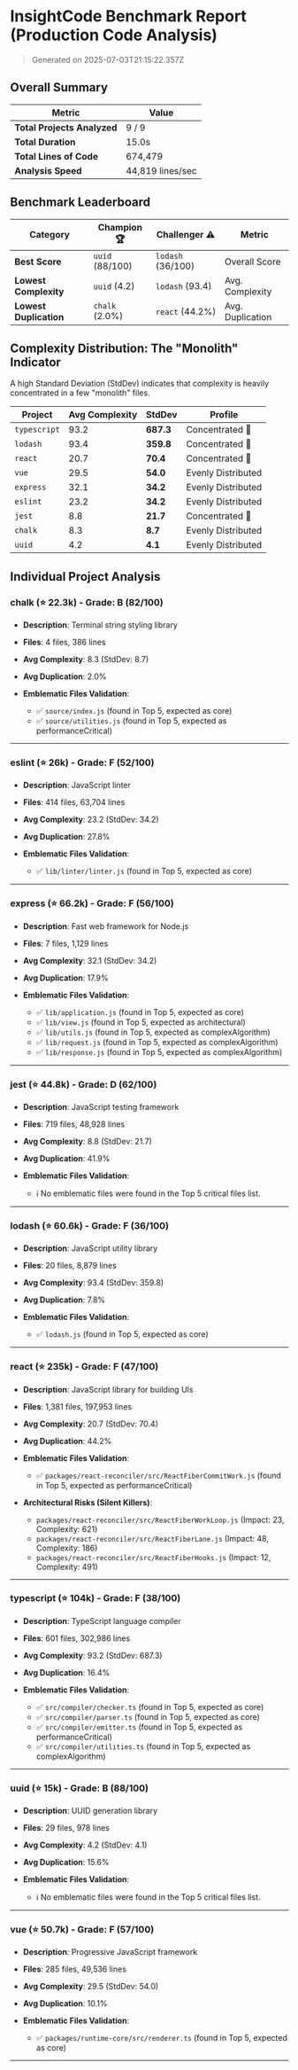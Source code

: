 # InsightCode Benchmark Report (Production Code Analysis)

> Generated on 2025-07-03T21:15:22.357Z

## Overall Summary

| Metric | Value |
|---|---|
| **Total Projects Analyzed** | 9 / 9 |
| **Total Duration** | 15.0s |
| **Total Lines of Code** | 674,479 |
| **Analysis Speed** | 44,819 lines/sec |

## Benchmark Leaderboard

| Category | Champion 🏆 | Challenger ⚠️ | Metric |
|---|---|---|---|
| **Best Score** | `uuid` (88/100) | `lodash` (36/100) | Overall Score |
| **Lowest Complexity** | `uuid` (4.2) | `lodash` (93.4) | Avg. Complexity |
| **Lowest Duplication** | `chalk` (2.0%) | `react` (44.2%) | Avg. Duplication |

## Complexity Distribution: The "Monolith" Indicator

A high Standard Deviation (StdDev) indicates that complexity is heavily concentrated in a few "monolith" files.

| Project | Avg Complexity | StdDev | Profile |
|---|---|---|---|
| `typescript` | 93.2 | **687.3** | Concentrated 🌋 |
| `lodash` | 93.4 | **359.8** | Concentrated 🌋 |
| `react` | 20.7 | **70.4** | Concentrated 🌋 |
| `vue` | 29.5 | **54.0** | Evenly Distributed |
| `express` | 32.1 | **34.2** | Evenly Distributed |
| `eslint` | 23.2 | **34.2** | Evenly Distributed |
| `jest` | 8.8 | **21.7** | Concentrated 🌋 |
| `chalk` | 8.3 | **8.7** | Evenly Distributed |
| `uuid` | 4.2 | **4.1** | Evenly Distributed |

## Individual Project Analysis

### chalk (⭐ 22.3k) - Grade: B (82/100)

- **Description**: Terminal string styling library
- **Files**: 4 files, 386 lines
- **Avg Complexity**: 8.3 (StdDev: 8.7)
- **Avg Duplication**: 2.0%

- **Emblematic Files Validation**:
  - ✅ `source/index.js` (found in Top 5, expected as core)
  - ✅ `source/utilities.js` (found in Top 5, expected as performanceCritical)

---
### eslint (⭐ 26k) - Grade: F (52/100)

- **Description**: JavaScript linter
- **Files**: 414 files, 63,704 lines
- **Avg Complexity**: 23.2 (StdDev: 34.2)
- **Avg Duplication**: 27.8%

- **Emblematic Files Validation**:
  - ✅ `lib/linter/linter.js` (found in Top 5, expected as core)

---
### express (⭐ 66.2k) - Grade: F (56/100)

- **Description**: Fast web framework for Node.js
- **Files**: 7 files, 1,129 lines
- **Avg Complexity**: 32.1 (StdDev: 34.2)
- **Avg Duplication**: 17.9%

- **Emblematic Files Validation**:
  - ✅ `lib/application.js` (found in Top 5, expected as core)
  - ✅ `lib/view.js` (found in Top 5, expected as architectural)
  - ✅ `lib/utils.js` (found in Top 5, expected as complexAlgorithm)
  - ✅ `lib/request.js` (found in Top 5, expected as complexAlgorithm)
  - ✅ `lib/response.js` (found in Top 5, expected as complexAlgorithm)

---
### jest (⭐ 44.8k) - Grade: D (62/100)

- **Description**: JavaScript testing framework
- **Files**: 719 files, 48,928 lines
- **Avg Complexity**: 8.8 (StdDev: 21.7)
- **Avg Duplication**: 41.9%

- **Emblematic Files Validation**:
  - ℹ️ No emblematic files were found in the Top 5 critical files list.

---
### lodash (⭐ 60.6k) - Grade: F (36/100)

- **Description**: JavaScript utility library
- **Files**: 20 files, 8,879 lines
- **Avg Complexity**: 93.4 (StdDev: 359.8)
- **Avg Duplication**: 7.8%

- **Emblematic Files Validation**:
  - ✅ `lodash.js` (found in Top 5, expected as core)

---
### react (⭐ 235k) - Grade: F (47/100)

- **Description**: JavaScript library for building UIs
- **Files**: 1,381 files, 197,953 lines
- **Avg Complexity**: 20.7 (StdDev: 70.4)
- **Avg Duplication**: 44.2%

- **Emblematic Files Validation**:
  - ✅ `packages/react-reconciler/src/ReactFiberCommitWork.js` (found in Top 5, expected as performanceCritical)
- **Architectural Risks (Silent Killers)**:
  - `packages/react-reconciler/src/ReactFiberWorkLoop.js` (Impact: 23, Complexity: 621)
  - `packages/react-reconciler/src/ReactFiberLane.js` (Impact: 48, Complexity: 186)
  - `packages/react-reconciler/src/ReactFiberHooks.js` (Impact: 12, Complexity: 491)

---
### typescript (⭐ 104k) - Grade: F (38/100)

- **Description**: TypeScript language compiler
- **Files**: 601 files, 302,986 lines
- **Avg Complexity**: 93.2 (StdDev: 687.3)
- **Avg Duplication**: 16.4%

- **Emblematic Files Validation**:
  - ✅ `src/compiler/checker.ts` (found in Top 5, expected as core)
  - ✅ `src/compiler/parser.ts` (found in Top 5, expected as core)
  - ✅ `src/compiler/emitter.ts` (found in Top 5, expected as performanceCritical)
  - ✅ `src/compiler/utilities.ts` (found in Top 5, expected as complexAlgorithm)

---
### uuid (⭐ 15k) - Grade: B (88/100)

- **Description**: UUID generation library
- **Files**: 29 files, 978 lines
- **Avg Complexity**: 4.2 (StdDev: 4.1)
- **Avg Duplication**: 15.6%

- **Emblematic Files Validation**:
  - ℹ️ No emblematic files were found in the Top 5 critical files list.

---
### vue (⭐ 50.7k) - Grade: F (57/100)

- **Description**: Progressive JavaScript framework
- **Files**: 285 files, 49,536 lines
- **Avg Complexity**: 29.5 (StdDev: 54.0)
- **Avg Duplication**: 10.1%

- **Emblematic Files Validation**:
  - ✅ `packages/runtime-core/src/renderer.ts` (found in Top 5, expected as core)

---
